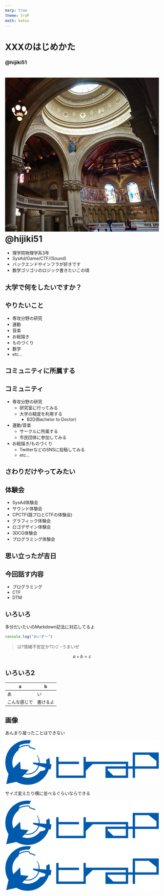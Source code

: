 ```yaml
---
marp: true
theme: traP
math: katex
---
```


<!--
headingDivider: 2
-->

<!--
class: slides
-->

# XXXのはじめかた



<!--
_class: title
-->

### @hijiki51

# ![](images/icon.JPG) @hijiki51

<!--
_class: user
-->

- 理学院物理学系3年
- SysAd/Game/CTF/(Sound)
- バックエンドやインフラが好きです
- 数学ゴリゴリのロジック書きたいこの頃


## 大学で何をしたいですか？

<!--
_class: subtitle
-->
## やりたいこと

- 専攻分野の研究
- 運動
- 音楽
- お絵描き
- ものづくり
- 数学
- etc... 


## コミュニティに所属する

<!--
_class: subtitle
-->
## コミュニティ

- 専攻分野の研究
  - 研究室に行ってみる
  - 大学の精度を利用する
    - B2D(Bachelor to Doctor)
- 運動/音楽
  - サークルに所属する
  - 市民団体に参加してみる
- お絵描き/ものづくり
  - TwitterなどのSNSに投稿してみる
  - etc...

## さわりだけやってみたい

<!--
_class: subtitle
-->
## 体験会

- SysAd体験会
- サウンド体験会
- CPCTF(競プロとCTFの体験会)
- グラフィック体験会
- ロゴデザイン体験会
- 3DCG体験会
- プログラミング体験会

## 思い立ったが吉日

<!--
_class: subtitle
-->

## 今回話す内容

- プログラミング
- CTF
- DTM

## いろいろ

多分だいたいのMarkdown記法に対応してるよ

```javascript
console.log("おいす～")
```
> は?情緒不安定か?ﾏﾝｺﾞｰうまいぜ

$$
a+b=c
$$

## いろいろ2

| a            | b        |
| ------------ | -------- |
| あ           | い       |
| こんな感じで | 書けるよ |


## 画像

あんまり凝ったことはできない

![](sample_image/traP.png)

サイズ変えたり横に並べるぐらいならできる

![w:200px](sample_image/traP.png)![w:200px](sample_image/traP.png)

